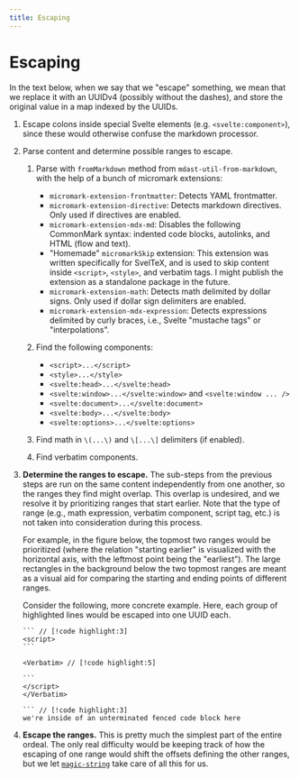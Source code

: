 ```yaml
---
title: Escaping
---
```


<script setup>
import EscapingRanges from './res/EscapingRanges.vue';
</script>

# Escaping

In the text below, when we say that we "escape" something, we mean that we
replace it with an UUIDv4 (possibly without the dashes), and store the original
value in a map indexed by the UUIDs.

1.  Escape colons inside special Svelte elements (e.g. `<svelte:component>`),
    since these would otherwise confuse the markdown processor.

2.  Parse content and determine possible ranges to escape.

    1.  Parse with `fromMarkdown` method from `mdast-util-from-markdown`, with the help of a bunch of micromark extensions:

        -   `micromark-extension-frontmatter`: Detects YAML frontmatter.
        -   `micromark-extension-directive`: Detects markdown directives. Only
            used if directives are enabled.
        -   `micromark-extension-mdx-md`: Disables the following CommonMark
            syntax: indented code blocks, autolinks, and HTML (flow and text).
        -   "Homemade" `micromarkSkip` extension: This extension was written
            specifically for SvelTeX, and is used to skip content inside
            `<script>`, `<style>`, and verbatim tags. I might publish the
            extension as a standalone package in the future.
        -   `micromark-extension-math`: Detects math delimited by dollar signs.
            Only used if dollar sign delimiters are enabled.
        -   `micromark-extension-mdx-expression`: Detects expressions delimited by curly braces, i.e., Svelte "mustache tags" or "interpolations".

    2.  Find the following components:

        -   `<script>...</script>`
        -   `<style>...</style>`
        -   `<svelte:head>...</svelte:head>`
        -   `<svelte:window>...</svelte:window>` and `<svelte:window ... />`
        -   `<svelte:document>...</svelte:document>`
        -   `<svelte:body>...</svelte:body>`
        -   `<svelte:options>...</svelte:options>`

    3.  Find math in `\(...\)` and `\[...\]` delimiters (if enabled).
    4.  Find verbatim components.

3.  **Determine the ranges to escape.** The sub-steps from the previous steps
    are run on the same content independently from one another, so the ranges
    they find might overlap. This overlap is undesired, and we resolve it by
    prioritizing ranges that start earlier. Note that the type of range (e.g.,
    math expression, verbatim component, script tag, etc.) is not taken into
    consideration during this process.

    <p class="pt-3">
    For example, in the figure below, the topmost two ranges would be
    prioritized (where the relation "starting earlier" is visualized with the
    horizontal axis, with the leftmost point being the "earliest"). The large
    rectangles in the background below the two topmost ranges are meant as a
    visual aid for comparing the starting and ending points of different ranges.
    </p>

    <figure class="flex justify-center my-4 py-6 bg-[var(--vp-code-block-bg)] rounded-xl"><EscapingRanges class="max-w-sm" /></figure>

    <p class="pt-3">
    Consider the following, more concrete example. Here, each group of
    highlighted lines would be escaped into one UUID each.
    </p>

    ````sveltex
    ``` // [!code highlight:3]
    <script>
    ```

    <Verbatim> // [!code highlight:5]

    ```
    </script>
    </Verbatim>

    ``` // [!code highlight:3]
    we're inside of an unterminated fenced code block here

    ````

4.  **Escape the ranges.** This is pretty much the simplest part of the entire
    ordeal. The only real difficulty would be keeping track of how the escaping
    of one range would shift the offsets defining the other ranges, but we let
    [`magic-string`] take care of all this for us.





[`magic-string`]: https://www.npmjs.com/package/magic-string

